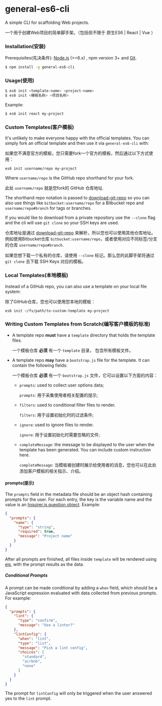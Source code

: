 # general-es6-cli

A simple CLI for scaffolding Web projects.

一个用于创建Web项目的简单脚手架。（包括但不限于 原生ES6 | React | Vue ）

### Installation(安装)

Prerequisites(先决条件): [Node.js](https://nodejs.org/en/) (>=6.x) , npm version 3+ and [Git](https://git-scm.com/).

``` bash
$ npm install -g general-es6-cli
```

### Usage(使用)

``` bash
$ es6 init <template-name> <project-name>
$ es6 init <模板名称> <项目名称>
```

Example:

``` bash
$ es6 init react my-project
```
### Custom Templates(客户模板)

It's unlikely to make everyone happy with the official templates. You can simply fork an official template and then use it via `general-es6-cli` with:

如果您不满意官方的模板，您只需要fork一个官方的模板，然后通过以下方式使用：
``` bash
es6 init username/repo my-project
```

Where `username/repo` is the GitHub repo shorthand for your fork.

此处 `username/repo` 就是您fork的 GitHub 仓库地址.


The shorthand repo notation is passed to [download-git-repo](https://github.com/flipxfx/download-git-repo) so you can also use things like `bitbucket:username/repo` for a Bitbucket repo and `username/repo#branch` for tags or branches.

If you would like to download from a private repository use the `--clone` flag and the cli will use `git clone` so your SSH keys are used.

仓库地址是通过 [download-git-repo](https://github.com/flipxfx/download-git-repo) 来解析，所以您也可以使用其他仓库地址。例如使用Bitbucket仓库 `bitbucket:username/repo`，或者使用对应不同标签/分支的仓库 `username/repo#branch`.

如果您想下载一个私有的仓库，请使用 `--clone` 标记。那么您的此脚手架将通过 `git clone` 去下载 SSH Keys 对应的模板。

### Local Templates(本地模板)

Instead of a GitHub repo, you can also use a template on your local file system:

除了GitHub仓库，您也可以使用您本地的模板：

``` bash
es6 init ~/fs/path/to-custom-template my-project
```

### Writing Custom Templates from Scratch(编写客户模板的标准)

- A template repo **must** have a `template` directory that holds the template files.

     一个模板仓库 **必须** 有一个 `template` 目录， 包含所有模板文件。

- A template repo **may** have a `bootstrap.js` file for the template. It can contain the following fields:
    
    一个模板仓库 **必须** 有一个 `bootstrap.js` 文件，它可以设置以下方面的内容：

  - `prompts`: used to collect user options data;
     
     `prompts`: 用于采集使用者相关配置的提示;

  - `filters`: used to conditional filter files to render.
     
     `filters`: 用于设置初始化时的过滤条件;
  
  - `ignore`: used to ignore files to render.
     
     `ignore`: 用于设置初始化时需要忽略的文件;

  - `completeMessage`: the message to be displayed to the user when the template has been generated. You can include custom instruction here.

     `completeMessage`: 当模板被创建时展示给使用者的消息，您也可以在此处添加客户模板的相关指示、介绍。
     
#### prompts(提示)

The `prompts` field in the metadata file should be an object hash containing prompts for the user. For each entry, the key is the variable name and the value is an [Inquirer.js question object](https://github.com/SBoudrias/Inquirer.js/#question). Example:

``` json
{
  "prompts": {
    "name": {
      "type": "string",
      "required": true,
      "message": "Project name"
    }
  }
}
```

After all prompts are finished, all files inside `template` will be rendered using [ejs](https://github.com/mde/ejs), with the prompt results as the data.

##### Conditional Prompts

A prompt can be made conditional by adding a `when` field, which should be a JavaScript expression evaluated with data collected from previous prompts. For example:

``` json
{
  "prompts": {
    "lint": {
      "type": "confirm",
      "message": "Use a linter?"
    },
    "lintConfig": {
      "when": "lint",
      "type": "list",
      "message": "Pick a lint config",
      "choices": [
        "standard",
        "airbnb",
        "none"
      ]
    }
  }
}
```

The prompt for `lintConfig` will only be triggered when the user answered yes to the `lint` prompt.